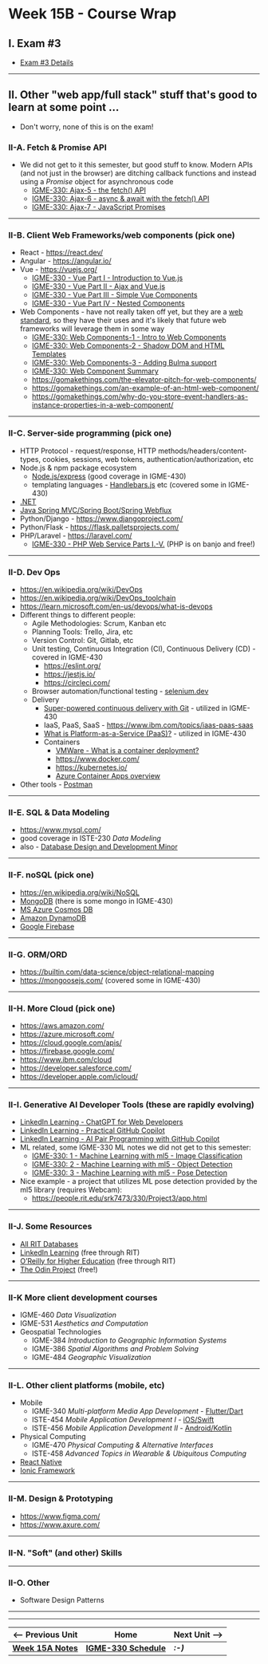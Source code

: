 # Week 15B - Course Wrap

## I. Exam #3

- [Exam #3 Details](../notes/exam-3-details.md)

---

## II. Other "web app/full stack" stuff that's good to learn at some point ...

- Don't worry, none of this is on the exam!

### II-A. Fetch & Promise API

- We did not get to it this semester, but good stuff to know. Modern APIs (and not just in the browser) are ditching callback functions and instead using a *Promise* object for asynchronous code
  - [IGME-330: Ajax-5 - the fetch() API](https://github.com/tonethar/IGME-330-Master/blob/master/notes/HW-ajax-5.md)
  - [IGME-330: Ajax-6 - async & await with the fetch() API](https://github.com/tonethar/IGME-330-Master/blob/master/notes/HW-ajax-6.md)
  - [IGME-330: Ajax-7 - JavaScript Promises](https://github.com/tonethar/IGME-330-Master/blob/master/notes/HW-ajax-7.md)

---

### II-B. Client Web Frameworks/web components (pick one)

- React - https://react.dev/
- Angular - https://angular.io/
- Vue - https://vuejs.org/
  - [IGME-330 - Vue Part I - Introduction to Vue.js](https://github.com/tonethar/IGME-330-Master/blob/master/notes/vue-1.md) 
  - [IGME-330 - Vue Part II - Ajax and Vue.js ](https://github.com/tonethar/IGME-330-Master/blob/master/notes/vue-2.md)
  - [IGME-330 - Vue Part III - Simple Vue Components](https://github.com/tonethar/IGME-330-Master/blob/master/notes/vue-3.md)
  - [IGME-330 - Vue Part IV - Nested Components](https://github.com/tonethar/IGME-330-Master/blob/master/notes/vue-4.md)
- Web Components - have not really taken off yet, but they are a [web standard](https://developer.mozilla.org/en-US/docs/Web/API/Web_Components), so they have their uses and it's likely that future web frameworks will leverage them in some way
  - [IGME-330: Web Components-1 - Intro to Web Components](https://github.com/tonethar/IGME-330-spring-2023/blob/main/notes/wc-1.md)
  - [IGME-330: Web Components-2 - Shadow DOM and HTML Templates](https://github.com/tonethar/IGME-330-spring-2023/blob/main/notes/wc-2.md)
  - [IGME-330: Web Components-3 - Adding Bulma support](https://github.com/tonethar/IGME-330-spring-2023/blob/main/notes/wc-3.md)
  - [IGME-330: Web Component Summary](https://github.com/tonethar/IGME-330-Master/blob/master/notes/wc-summary.md)
  - https://gomakethings.com/the-elevator-pitch-for-web-components/
  - https://gomakethings.com/an-example-of-an-html-web-component/
  - https://gomakethings.com/why-do-you-store-event-handlers-as-instance-properties-in-a-web-component/

---

### II-C. Server-side programming (pick one)
- HTTP Protocol - request/response, HTTP methods/headers/content-types, cookies, sessions, web tokens, authentication/authorization, etc
- Node.js & npm package ecosystem
  - [Node.js/express](https://expressjs.com/)  (good coverage in IGME-430)
  - templating languages - [Handlebars.js](https://handlebarsjs.com/) etc (covered some in IGME-430)
- [.NET](https://dotnet.microsoft.com/en-us/apps/cloud)
- [Java Spring MVC/Spring Boot/Spring Webflux](https://azure.microsoft.com/en-us/resources/cloud-computing-dictionary/what-is-java-spring-boot)
- Python/Django - https://www.djangoproject.com/
- Python/Flask - https://flask.palletsprojects.com/
- PHP/Laravel - https://laravel.com/
  - [IGME-330 - PHP Web Service Parts I.-V.](https://github.com/tonethar/IGME-330-Master/blob/master/notes/HW-php-web-service-1.md) (PHP is on banjo and free!)
  
---

### II-D. Dev Ops
- https://en.wikipedia.org/wiki/DevOps
- https://en.wikipedia.org/wiki/DevOps_toolchain
- https://learn.microsoft.com/en-us/devops/what-is-devops
- Different things to different people:
  - Agile Methodologies: Scrum, Kanban etc
  - Planning Tools: Trello, Jira, etc
  - Version Control: Git, Gitlab, etc
  - Unit testing, Continuous Integration (CI), Continuous Delivery (CD) - covered in IGME-430
    - https://eslint.org/
    - https://jestjs.io/
    - https://circleci.com/
  - Browser automation/functional testing - [selenium.dev](https://www.selenium.dev/)
  - Delivery
    - [Super-powered continuous delivery with Git](https://www.atlassian.com/continuous-delivery/principles/git-and-continuous-delivery) - utilized in IGME-430
    - IaaS, PaaS, SaaS - https://www.ibm.com/topics/iaas-paas-saas
    - [What is Platform-as-a-Service (PaaS)?](https://www.ibm.com/topics/paas) - utilized in IGME-430
    - Containers
      - [VMWare - What is a container deployment?](https://www.vmware.com/topics/glossary/content/container-deployment.html)
      - https://www.docker.com/
      - https://kubernetes.io/
      - [Azure Container Apps overview](https://learn.microsoft.com/en-us/azure/container-apps/overview)
- Other tools - [Postman](https://www.postman.com/)
---

### II-E. SQL & Data Modeling
- https://www.mysql.com/
- good coverage in ISTE-230 *Data Modeling*
- also - [Database Design and Development Minor](https://www.rit.edu/study/database-design-and-development-minor)

---

### II-F. noSQL (pick one)
- https://en.wikipedia.org/wiki/NoSQL
- [MongoDB](https://www.mongodb.com) (there is some mongo in IGME-430)
- [MS Azure Cosmos DB](https://azure.microsoft.com/en-us/products/cosmos-db/)
- [Amazon DynamoDB](https://aws.amazon.com/pm/dynamodb)
- [Google Firebase](https://firebase.google.com/)

 ---

### II-G. ORM/ORD

- https://builtin.com/data-science/object-relational-mapping
- https://mongoosejs.com/ (covered some in IGME-430)
  
---

### II-H. More Cloud (pick one)
- https://aws.amazon.com/
- https://azure.microsoft.com/
- https://cloud.google.com/apis/
- https://firebase.google.com/
- https://www.ibm.com/cloud
- https://developer.salesforce.com/
- https://developer.apple.com/icloud/
  
---

### II-I. Generative AI Developer Tools (these are rapidly evolving)
- [LinkedIn Learning - ChatGPT for Web Developers](https://www.linkedin.com/learning/chatgpt-for-web-developers/accelerate-your-web-development-process?u=42272537)
- [LinkedIn Learning - Practical GitHub Copilot](https://www.linkedin.com/learning/practical-github-copilot/using-copilot-on-projects?u=42272537)
- [LinkedIn Learning - AI Pair Programming with GitHub Copilot](https://www.linkedin.com/learning/ai-pair-programming-with-github-copilot/human-ai-collaboration?u=42272537)
- ML related, some IGME-330 ML notes we did not get to this semester:
  - [IGME-330: 1 - Machine Learning with ml5 - Image Classification](https://github.com/tonethar/IGME-330-Master/blob/master/notes/1-ml-pre-trained-models.md)
  - [IGME-330: 2 - Machine Learning with ml5 - Object Detection](https://github.com/tonethar/IGME-330-Master/blob/master/notes/2-ml-object-detection.md)
  - [IGME-330: 3 - Machine Learning with ml5 - Pose Detection](https://github.com/tonethar/IGME-330-Master/blob/master/notes/3-ml-posenet.md)
- Nice example - a project that utilizes ML pose detection provided by the ml5 library (requires Webcam):
  - https://people.rit.edu/srk7473/330/Project3/app.html

---

### II-J. Some Resources
- [All RIT Databases](https://library.rit.edu/dbfinder/index.php?query=*%3A*)
- [LinkedIn Learning](https://www.linkedin.com/checkpoint/enterprise/login/42272537?application=learning) (free through RIT)
- [O’Reilly for Higher Education](https://go.oreilly.com/rochester-institute-of-technology) (free through RIT)
- [The Odin Project](https://www.theodinproject.com/) (free!)

--- 

### II-K More client development courses
- IGME-460 *Data Visualization*
- IGME-531 *Aesthetics and Computation*
- Geospatial Technologies
  - IGME-384 *Introduction to Geographic Information Systems*
  - IGME-386 *Spatial Algorithms and Problem Solving*
  - IGME-484 *Geographic Visualization*

---

### II-L. Other client platforms (mobile, etc)

- Mobile
  - IGME-340 *Multi-platform Media App Development* - [Flutter/Dart](https://flutter.dev/)
  - ISTE-454 *Mobile Application Development I* - [iOS/Swift](https://developer.apple.com/)
  - ISTE-456 *Mobile Application Development II* - [Android/Kotlin](https://developer.android.com/)
- Physical Computing
  - IGME-470 *Physical Computing & Alternative Interfaces*
  - ISTE-458 *Advanced Topics in Wearable & Ubiquitous Computing*
- [React Native](https://reactnative.dev/)
- [Ionic Framework](https://ionicframework.com/)
 
---

### II-M. Design & Prototyping

- https://www.figma.com/
- https://www.axure.com/

---

### II-N. "Soft" (and other) Skills

---

### II-O. Other
- Software Design Patterns

---
---

| <-- Previous Unit | Home | Next Unit -->
| --- | --- | --- 
| [**Week 15A Notes**](15A.md)  |  [**IGME-330 Schedule**](../schedule.md) | ***:-)***
